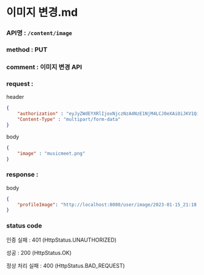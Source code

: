 # 이미지 변경.md
### API명 : `/content/image`

### method : PUT

### comment : 이미지 변경 API

### request :

header
~~~json
{
    "authorization" : "eyJyZWdEYXRlIjoxNjczNzA4NzE1NjM4LCJ0eXAiOiJKV1QiLCJhbGciOiJIUzM4NCJ9.eyJ1c2VyTnVtIjoxLCJuaWNrTmFtZSI6IuyghOq1reuFuOyYiOyekOuekSIsImxvZ2luVGltZSI6IjIwMjMtMDEtMTUgMDA6MDU6MTUiLCJleHAiOjE3MDUyNDQ3MTV9.ZKuwrIUjDV8l44QzGgt-Uub6c1u8o68nYYWIkRfXVbidtBNVkpAanQ7FU2TS3qsS",
    "Content-Type" : "multipart/form-data"
}
~~~

body
~~~json
{
    "image" : "musicmeet.png"
}
~~~

### response :
body
~~~json
{
    "profileImage": "http://localhost:8080/user/image/2023-01-15_21:18:52_musicmeet.png"
}
~~~

### status code
인증 실패 : 401 (HttpStatus.UNAUTHORIZED)

성공 : 200 (HttpStatus.OK)

정상 처리 실패 : 400 (HttpStatus.BAD_REQUEST)